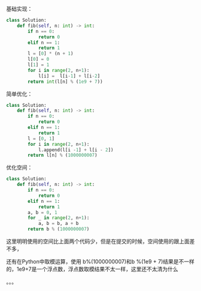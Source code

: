 基础实现：

```python
class Solution:
    def fib(self, n: int) -> int:
        if n == 0:
            return 0
        elif n == 1:
            return 1
        l = [0] * (n + 1)
        l[0] = 0
        l[1] = 1
        for i in range(2, n+1):
            l[i] =  l[i-1] + l[i-2]
        return int(l[n] % (1e9 + 7))
```

简单优化：

```python
class Solution:
    def fib(self, n: int) -> int:
        if n == 0:
            return 0
        elif n == 1:
            return 1
        l = [0, 1]
        for i in range(2, n+1):
            l.append(l[i -1] + l[i - 2])
        return l[n] % (1000000007)
```

优化空间：

```python
class Solution:
    def fib(self, n: int) -> int:
        if n == 0:
            return 0
        elif n == 1:
            return 1
        a, b = 0, 1
        for _ in range(2, n+1):
            a, b = b, a + b
        return b % (1000000007)
```

这里明明使用的空间比上面两个代码少，但是在提交的时候，空间使用的跟上面差不多，

还有在Python中取模运算，使用 b%(1000000007)和b %(1e9 + 7)结果是不一样的，1e9+7是一个浮点数，浮点数取模结果不太一样，这里还不太清为什么

。。。